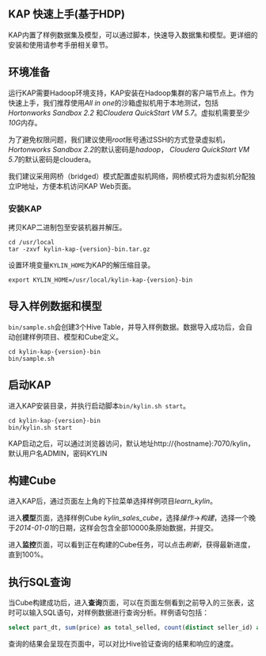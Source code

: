 ## KAP 快速上手(基于HDP)

KAP内置了样例数据集及模型，可以通过脚本，快速导入数据集和模型。更详细的安装和使用请参考手册相关章节。

## 环境准备

运行KAP需要Hadoop环境支持，KAP安装在Hadoop集群的客户端节点上。作为快速上手，我们推荐使用*All in one*的沙箱虚拟机用于本地测试，包括*Hortonworks Sandbox 2.2* 和*Cloudera QuickStart VM 5.7*。虚拟机需要至少*10G*内存。

为了避免权限问题，我们建议使用*root*账号通过SSH的方式登录虚拟机，*Hortonworks Sandbox 2.2*的默认密码是*hadoop*， *Cloudera QuickStart VM 5.7*的默认密码是cloudera。

我们建议采用网桥（bridged）模式配置虚拟机网络，网桥模式将为虚拟机分配独立IP地址，方便本机访问KAP Web页面。

### 安装KAP

拷贝KAP二进制包至安装机器并解压。

```shell
cd /usr/local
tar -zxvf kylin-kap-{version}-bin.tar.gz
```

设置环境变量`KYLIN_HOME`为KAP的解压缩目录。

```shell
export KYLIN_HOME=/usr/local/kylin-kap-{version}-bin
```

## 导入样例数据和模型

`bin/sample.sh`会创建3个Hive Table，并导入样例数据。数据导入成功后，会自动创建样例项目、模型和Cube定义。

```shell
cd kylin-kap-{version}-bin
bin/sample.sh
```

## 启动KAP

进入KAP安装目录，并执行启动脚本`bin/kylin.sh start`。

```shell
cd kylin-kap-{version}-bin
bin/kylin.sh start
```

KAP启动之后，可以通过浏览器访问，默认地址http://{hostname}:7070/kylin，默认用户名ADMIN，密码KYLIN

## 构建Cube

进入KAP后，通过页面左上角的下拉菜单选择样例项目*learn_kylin*。

进入**模型**页面，选择样例Cube *kylin_sales_cube*，选择*操作*->*构建*，选择一个晚于*2014-01-01*的日期，这样会包含全部10000条原始数据，并提交。

进入**监控**页面，可以看到正在构建的Cube任务，可以点击*刷新*，获得最新进度，直到100%。

## 执行SQL查询

当Cube构建成功后，进入**查询**页面，可以在页面左侧看到之前导入的三张表，这时可以输入SQL语句，对样例数据进行查询分析。样例语句包括：

```sql
select part_dt, sum(price) as total_selled, count(distinct seller_id) as sellers from kylin_sales group by part_dt order by part_dt
```

查询的结果会呈现在页面中，可以对比Hive验证查询的结果和响应的速度。
